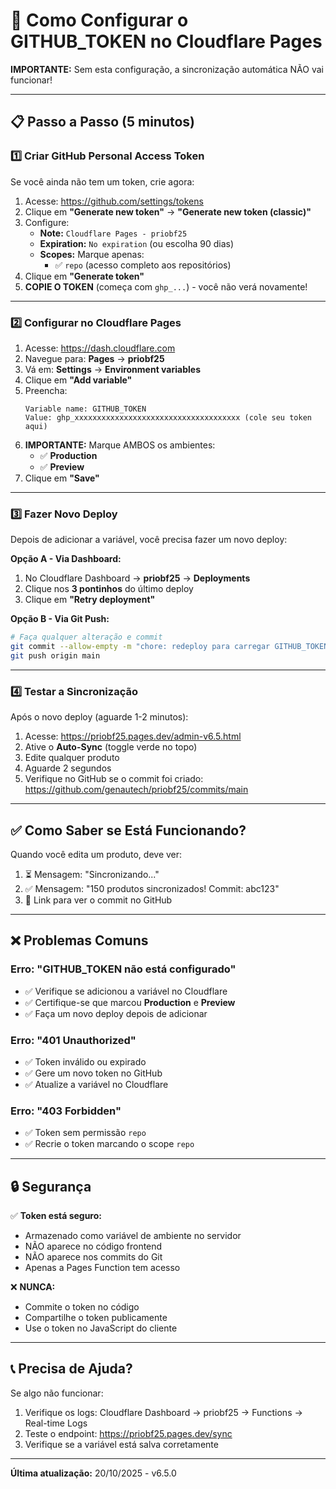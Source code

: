 # 🔐 Como Configurar o GITHUB_TOKEN no Cloudflare Pages

**IMPORTANTE:** Sem esta configuração, a sincronização automática NÃO vai funcionar!

---

## 📋 Passo a Passo (5 minutos)

### 1️⃣ **Criar GitHub Personal Access Token**

Se você ainda não tem um token, crie agora:

1. Acesse: https://github.com/settings/tokens
2. Clique em **"Generate new token"** → **"Generate new token (classic)"**
3. Configure:
   - **Note:** `Cloudflare Pages - priobf25`
   - **Expiration:** `No expiration` (ou escolha 90 dias)
   - **Scopes:** Marque apenas:
     - ✅ `repo` (acesso completo aos repositórios)
4. Clique em **"Generate token"**
5. **COPIE O TOKEN** (começa com `ghp_...`) - você não verá novamente!

---

### 2️⃣ **Configurar no Cloudflare Pages**

1. Acesse: https://dash.cloudflare.com
2. Navegue para: **Pages** → **priobf25**
3. Vá em: **Settings** → **Environment variables**
4. Clique em **"Add variable"**
5. Preencha:
   ```
   Variable name: GITHUB_TOKEN
   Value: ghp_xxxxxxxxxxxxxxxxxxxxxxxxxxxxxxxxxxxxx (cole seu token aqui)
   ```
6. **IMPORTANTE:** Marque AMBOS os ambientes:
   - ✅ **Production**
   - ✅ **Preview**
7. Clique em **"Save"**

---

### 3️⃣ **Fazer Novo Deploy**

Depois de adicionar a variável, você precisa fazer um novo deploy:

**Opção A - Via Dashboard:**
1. No Cloudflare Dashboard → **priobf25** → **Deployments**
2. Clique nos **3 pontinhos** do último deploy
3. Clique em **"Retry deployment"**

**Opção B - Via Git Push:**
```bash
# Faça qualquer alteração e commit
git commit --allow-empty -m "chore: redeploy para carregar GITHUB_TOKEN"
git push origin main
```

---

### 4️⃣ **Testar a Sincronização**

Após o novo deploy (aguarde 1-2 minutos):

1. Acesse: https://priobf25.pages.dev/admin-v6.5.html
2. Ative o **Auto-Sync** (toggle verde no topo)
3. Edite qualquer produto
4. Aguarde 2 segundos
5. Verifique no GitHub se o commit foi criado: https://github.com/genautech/priobf25/commits/main

---

## ✅ Como Saber se Está Funcionando?

Quando você edita um produto, deve ver:

1. ⏳ Mensagem: "Sincronizando..."
2. ✅ Mensagem: "150 produtos sincronizados! Commit: abc123"
3. 🔗 Link para ver o commit no GitHub

---

## ❌ Problemas Comuns

### Erro: "GITHUB_TOKEN não está configurado"
- ✅ Verifique se adicionou a variável no Cloudflare
- ✅ Certifique-se que marcou **Production** e **Preview**
- ✅ Faça um novo deploy depois de adicionar

### Erro: "401 Unauthorized"
- ✅ Token inválido ou expirado
- ✅ Gere um novo token no GitHub
- ✅ Atualize a variável no Cloudflare

### Erro: "403 Forbidden"
- ✅ Token sem permissão `repo`
- ✅ Recrie o token marcando o scope `repo`

---

## 🔒 Segurança

✅ **Token está seguro:**
- Armazenado como variável de ambiente no servidor
- NÃO aparece no código frontend
- NÃO aparece nos commits do Git
- Apenas a Pages Function tem acesso

❌ **NUNCA:**
- Commite o token no código
- Compartilhe o token publicamente
- Use o token no JavaScript do cliente

---

## 📞 Precisa de Ajuda?

Se algo não funcionar:
1. Verifique os logs: Cloudflare Dashboard → priobf25 → Functions → Real-time Logs
2. Teste o endpoint: https://priobf25.pages.dev/sync
3. Verifique se a variável está salva corretamente

---

**Última atualização:** 20/10/2025 - v6.5.0
